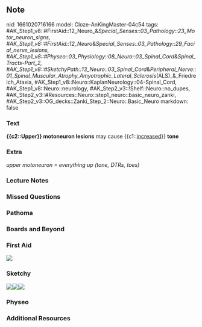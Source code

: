 ## Note
nid: 1661020716166
model: Cloze-AnKingMaster-04c54
tags: #AK_Step1_v8::#FirstAid::12_Neuro_&_Special_Senses::03_Pathology::23_Motor_neuron_signs, #AK_Step1_v8::#FirstAid::12_Neuro_&_Special_Senses::03_Pathology::29_Facial_nerve_lesions, #AK_Step1_v8::#Physeo::03_Physiology::08_Neuro::03_Spinal_Cord_&_Spinal_Tracts_-_Part_2, #AK_Step1_v8::#SketchyPath::13_Neuro::03_Spinal_Cord_&_Peripheral_Nerve::01_Spinal_Muscular_Atrophy_Amyotrophic_Lateral_Sclerosis_(ALS)_&_Friedreich_Ataxia, #AK_Step1_v8::Neuro::KaplanNeurology::04-Spinal_Cord, #AK_Step1_v8::Neuro::neurology, #AK_Step2_v3::!Shelf::Neuro::no_dupes, #AK_Step2_v3::#Resources::Neuro::step1_neuro::basic_neuro_zanki, #AK_Step2_v3::OG_decks::Zanki_Step_2::Neuro::Basic_Neuro
markdown: false

### Text
<div>
  <b>{{c2::Upper}} motoneuron lesions</b> may cause
  {{c1::<u>increased</u>}} <b>tone</b>
</div>

### Extra
<i>upper motoneuron = everything up (tone, DTRs, toes)</i>

### Lecture Notes


### Missed Questions


### Pathoma


### Boards and Beyond


### First Aid
<img src="tmp8GSzWr.png">

### Sketchy
<div>
  <div><img src=
  "Screen%20Shot%202020-03-06%20at%202.03.17%20PM.JPG"><img src= 
  "Screen%20Shot%202020-03-06%20at%202.03.27%20PM.JPG"><img src= 
  "Zoverall%20picture%20(91)_1566160514431.JPG"></div>
</div>

### Physeo


### Additional Resources

